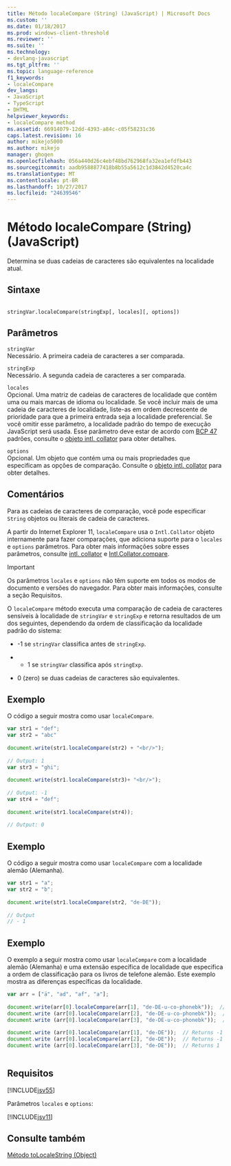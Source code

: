 ```yaml
---
title: Método localeCompare (String) (JavaScript) | Microsoft Docs
ms.custom: ''
ms.date: 01/18/2017
ms.prod: windows-client-threshold
ms.reviewer: ''
ms.suite: ''
ms.technology:
- devlang-javascript
ms.tgt_pltfrm: ''
ms.topic: language-reference
f1_keywords:
- localeCompare
dev_langs:
- JavaScript
- TypeScript
- DHTML
helpviewer_keywords:
- localeCompare method
ms.assetid: 66914079-12dd-4393-a84c-c05f58231c36
caps.latest.revision: 16
author: mikejo5000
ms.author: mikejo
manager: ghogen
ms.openlocfilehash: 056a440d26c4ebf48bd762968fa32ea1efdfb443
ms.sourcegitcommit: aadb9588877418b8b55a5612c1d3842d4520ca4c
ms.translationtype: MT
ms.contentlocale: pt-BR
ms.lasthandoff: 10/27/2017
ms.locfileid: "24639546"
---
```

# <a name="localecompare-method-string-javascript"></a>Método localeCompare (String) (JavaScript)
Determina se duas cadeias de caracteres são equivalentes na localidade atual.  
  
## <a name="syntax"></a>Sintaxe  
  
```  
  
stringVar.localeCompare(stringExp[, locales][, options])   
```  
  
## <a name="parameters"></a>Parâmetros  
 `stringVar`  
 Necessário. A primeira cadeia de caracteres a ser comparada.  
  
 `stringExp`  
 Necessário. A segunda cadeia de caracteres a ser comparada.  
  
 `locales`  
 Opcional. Uma matriz de cadeias de caracteres de localidade que contêm uma ou mais marcas de idioma ou localidade. Se você incluir mais de uma cadeia de caracteres de localidade, liste-as em ordem decrescente de prioridade para que a primeira entrada seja a localidade preferencial. Se você omitir esse parâmetro, a localidade padrão do tempo de execução JavaScript será usada. Esse parâmetro deve estar de acordo com [BCP 47](http://tools.ietf.org/html/rfc5646) padrões, consulte o [objeto intl. collator](../../javascript/reference/intl-collator-object-javascript.md) para obter detalhes.  
  
 `options`  
 Opcional. Um objeto que contém uma ou mais propriedades que especificam as opções de comparação. Consulte o [objeto intl. collator](../../javascript/reference/intl-collator-object-javascript.md) para obter detalhes.  
  
## <a name="remarks"></a>Comentários  
 Para as cadeias de caracteres de comparação, você pode especificar `String` objetos ou literais de cadeia de caracteres.  
  
 A partir do Internet Explorer 11, `localeCompare` usa o `Intl.Collator` objeto internamente para fazer comparações, que adiciona suporte para o `locales` e `options` parâmetros. Para obter mais informações sobre esses parâmetros, consulte [intl. collator](../../javascript/reference/intl-collator-object-javascript.md) e [Intl.Collator.compare](../../javascript/reference/compare-property-intl-collator.md).  
  
> [!IMPORTANT]
>  Os parâmetros `locales` e `options` não têm suporte em todos os modos de documento e versões do navegador. Para obter mais informações, consulte a seção Requisitos.  
  
 O `localeCompare` método executa uma comparação de cadeia de caracteres sensíveis à localidade de `stringVar` e `stringExp` e retorna resultados de um dos seguintes, dependendo da ordem de classificação da localidade padrão do sistema:  
  
-   -1 se `stringVar` classifica antes de `stringExp`.  
  
-   + 1 se `stringVar` classifica após `stringExp`.  
  
-   0 (zero) se duas cadeias de caracteres são equivalentes.  
  
## <a name="example"></a>Exemplo  
 O código a seguir mostra como usar `localeCompare`.  
  
```JavaScript  
var str1 = "def";  
var str2 = "abc"  
  
document.write(str1.localeCompare(str2) + "<br/>");  
  
// Output: 1  
var str3 = "ghi";  
  
document.write(str1.localeCompare(str3)+ "<br/>");  
  
// Output: -1  
var str4 = "def";  
  
document.write(str1.localeCompare(str4));  
  
// Output: 0  
```  
  
## <a name="example"></a>Exemplo  
 O código a seguir mostra como usar `localeCompare` com a localidade alemão (Alemanha).  
  
```JavaScript  
var str1 = "a";  
var str2 = "b";  
  
document.write(str1.localeCompare(str2, "de-DE"));  
  
// Output  
// - 1  
```  
  
## <a name="example"></a>Exemplo  
 O exemplo a seguir mostra como usar `localeCompare` com a localidade alemão (Alemanha) e uma extensão específica de localidade que especifica a ordem de classificação para os livros de telefone alemão. Este exemplo mostra as diferenças específicas da localidade.  
  
```JavaScript  
var arr = ["ä", "ad", "af", "a"];  
  
document.write(arr[0].localeCompare(arr[1], "de-DE-u-co-phonebk"));  // Returns 1  
document.write (arr[0].localeCompare(arr[2], "de-DE-u-co-phonebk"));  // Returns -1  
document.write (arr[0].localeCompare(arr[3], "de-DE-u-co-phonebk"));  // Returns 1  
  
document.write (arr[0].localeCompare(arr[1], "de-DE"));  // Returns -1  
document.write (arr[0].localeCompare(arr[2], "de-DE"));  // Returns -1  
document.write (arr[0].localeCompare(arr[3], "de-DE"));  // Returns 1  
  
```  
  
## <a name="requirements"></a>Requisitos  
 [!INCLUDE[jsv55](../../javascript/reference/includes/jsv55-md.md)]  
  
 Parâmetros `locales` e `options`:  
  
 [!INCLUDE[jsv11](../../javascript/reference/includes/jsv11-md.md)]  
  
## <a name="see-also"></a>Consulte também  
 [Método toLocaleString (Object)](../../javascript/reference/tolocalestring-method-object-javascript.md)